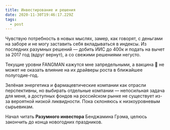 ```yaml
---
title: Инвестирование и решения
date: 2020-11-30T19:46:17.229Z
tags:
  - post
---
```

Чувствую потребность в новых мыслях, замер, как говорят, с деньгами на заборе и не могу заставить себя вкладываться в индексы. 
Из последних разумных решений — добить ИИС до 400к и подать на вычет за 2017 год (вдруг вернут), а со свежими решениями негусто. 

Текущие уровни FANGMAN кажутся мне запредельными, а вакцина 💉 не может не оказать влияние на их драйверы роста в ближайшее полугодие-год.

Зелёная энергетика и фармацевтические компании как отрасли перспективны, но выбирать отдельные компании — непосильная задача для меня, а доступных фондов на российском рынке не существует из-за вероятной низкой ликвидности. Пока склоняюсь к низкоуровневым сырьевикам.

Начал читать **Разумного инвестора** Бенджамина Грэма, целюсь закончить до конца новогодних праздников.